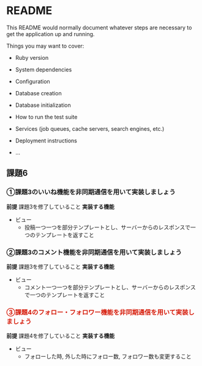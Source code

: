 # README

This README would normally document whatever steps are necessary to get the
application up and running.

Things you may want to cover:

* Ruby version

* System dependencies

* Configuration

* Database creation

* Database initialization

* How to run the test suite

* Services (job queues, cache servers, search engines, etc.)

* Deployment instructions

* ...

## 課題6
### ①課題3のいいね機能を非同期通信を用いて実装しましょう
**前提**
課題3を修了していること
**実装する機能**
* ビュー
  * 投稿一つ一つを部分テンプレートとし、サーバーからのレスポンスで一つのテンプレートを返すこと

### ②課題3のコメント機能を非同期通信を用いて実装しましょう
**前提**
課題3を修了していること
**実装する機能**
* ビュー
  * コメント一つ一つを部分テンプレートとし、サーバーからのレスポンスで一つのテンプレートを返すこと


### <span style="color: #d61b09">③課題4のフォロー・フォロワー機能を非同期通信を用いて実装しましょう</span>
**前提**
課題4を修了していること
**実装する機能**
* ビュー
  * フォローした時, 外した時にフォロー数, フォロワー数も変更すること